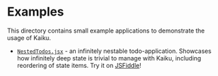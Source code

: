 # Examples

This directory contains small example applications to demonstrate the usage of Kaiku.

- [`NestedTodos.jsx`](NestedTodos.jsx) - an infinitely nestable todo-application. Showcases how infinitely deep state is trivial to manage with Kaiku, including reordering of state items. Try it on [JSFiddle](https://jsfiddle.net/oamaok/Ltk9oagb/6/)!
